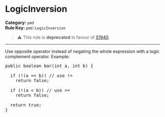 # LogicInversion
**Category:** `pmd`<br/>
**Rule Key:** `pmd:LogicInversion`<br/>
> :warning: This rule is **deprecated** in favour of [S1940](https://rules.sonarsource.com/java/RSPEC-1940).

-----

Use opposite operator instead of negating the whole expression with a logic complement operator. Example:
<pre>
public boolean bar(int a, int b) {

  if (!(a == b)) // use !=
    return false;

  if (!(a < b)) // use >=
    return false;

  return true;
}
</pre>
